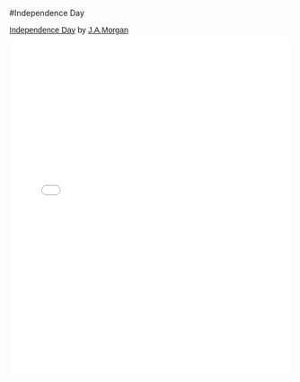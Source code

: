 #Independence Day

<p  style=" margin: 12px auto 6px auto; font-family: Helvetica,Arial,Sans-serif; font-style: normal; font-variant: normal; font-weight: normal; font-size: 14px; line-height: normal; font-size-adjust: none; font-stretch: normal; -x-system-font: none; display: block;">   <a title="View Independence Day on Scribd" href="http://www.scribd.com/doc/232809638/Independence-Day"  style="text-decoration: underline;" >Independence Day</a> by <a title="View J.A.Morgan's profile on Scribd" href="http://www.scribd.com/32bpwr3"  style="text-decoration: underline;" >J.A.Morgan</a></p><iframe class="scribd_iframe_embed" src="//www.scribd.com/embeds/232809638/content?start_page=1&view_mode=scroll&access_key=key-t30mMUcWDxdlAVOtKYw3&show_recommendations=true" data-auto-height="false" data-aspect-ratio="0.7729220222793488" scrolling="no" id="doc_38923" width="100%" height="600" frameborder="0"></iframe>
